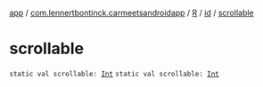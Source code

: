 [app](../../../index.md) / [com.lennertbontinck.carmeetsandroidapp](../../index.md) / [R](../index.md) / [id](index.md) / [scrollable](./scrollable.md)

# scrollable

`static val scrollable: `[`Int`](https://kotlinlang.org/api/latest/jvm/stdlib/kotlin/-int/index.html)
`static val scrollable: `[`Int`](https://kotlinlang.org/api/latest/jvm/stdlib/kotlin/-int/index.html)
